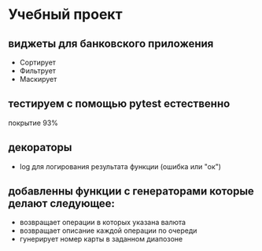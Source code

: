 # Учебный проект
## виджеты для банковского приложения
- Сортирует
- Фильтрует
- Маскирует
  
## тестируем с помощью pytest естественно
покрытие 93%

## декораторы
- log для логирования результата функции (ошибка или "ок")

## добавленны функции с генераторами которые делают следующее:
- возвращает операции в которых указана валюта
- возвращает описание каждой операции по очереди
- гунерирует номер карты в заданном диапозоне